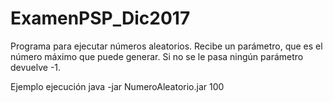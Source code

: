 # ExamenPSP_Dic2017

Programa para ejecutar números aleatorios.
Recibe un parámetro, que es el número máximo que puede generar.
Si no se le pasa ningún parámetro devuelve -1.

Ejemplo ejecución
java -jar NumeroAleatorio.jar 100

